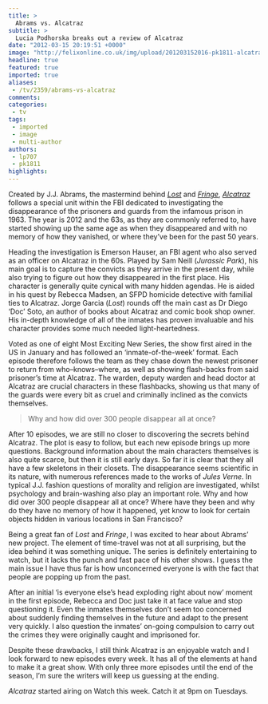 ```yaml
---
title: >
  Abrams vs. Alcatraz
subtitle: >
  Lucia Podhorska breaks out a review of Alcatraz
date: "2012-03-15 20:19:51 +0000"
image: "http://felixonline.co.uk/img/upload/201203152016-pk1811-alcatraz.jpg"
headline: true
featured: true
imported: true
aliases:
 - /tv/2359/abrams-vs-alcatraz
comments:
categories:
 - tv
tags:
 - imported
 - image
 - multi-author
authors:
 - lp707
 - pk1811
highlights:
---
```


Created by J.J. Abrams, the mastermind behind _[Lost](http://www.imdb.com/title/tt0411008/)_ and _[Fringe](http://www.imdb.com/title/tt1119644/)_, _[Alcatraz](http://www.imdb.com/title/tt1728102/)_ follows a special unit within the FBI dedicated to investigating the disappearance of the prisoners and guards from the infamous prison in 1963. The year is 2012 and the 63s, as they are commonly referred to, have started showing up the same age as when they disappeared and with no memory of how they vanished, or where they’ve been for the past 50 years.

Heading the investigation is Emerson Hauser, an FBI agent who also served as an officer on Alcatraz in the 60s. Played by Sam Neill (_Jurassic Park_), his main goal is to capture the convicts as they arrive in the present day, while also trying to figure out how they disappeared in the first place. His character is generally quite cynical with many hidden agendas. He is aided in his quest by Rebecca Madsen, an SFPD homicide detective with familial ties to Alcatraz. Jorge Garcia (_Lost_) rounds off the main cast as Dr Diego ‘Doc’ Soto, an author of books about Alcatraz and comic book shop owner. His in-depth knowledge of all of the inmates has proven invaluable and his character provides some much needed light-heartedness.

Voted as one of eight Most Exciting New Series, the show first aired in the US in January and has followed an ‘inmate-of-the-week’ format. Each episode therefore follows the team as they chase down the newest prisoner to return from who–knows–where, as well as showing flash-backs from said prisoner’s time at Alcatraz. The warden, deputy warden and head doctor at Alcatraz are crucial characters in these flashbacks, showing us that many of the guards were every bit as cruel and criminally inclined as the convicts themselves.

> Why and how did over 300 people disappear all at once?

After 10 episodes, we are still no closer to discovering the secrets behind Alcatraz. The plot is easy to follow, but each new episode brings up more questions. Background information about the main characters themselves is also quite scarce, but then it is still early days. So far it is clear that they all have a few skeletons in their closets. The disappearance seems scientific in its nature, with numerous references made to the works of _Jules Verne_. In typical J.J. fashion questions of morality and religion are investigated, whilst psychology and brain-washing also play an important role. Why and how did over 300 people disappear all at once? Where have they been and why do they have no memory of how it happened, yet know to look for certain objects hidden in various locations in San Francisco?

Being a great fan of _Lost_ and _Fringe_, I was excited to hear about Abrams’ new project. The element of time-travel was not at all surprising, but the idea behind it was something unique. The series is definitely entertaining to watch, but it lacks the punch and fast pace of his other shows. I guess the main issue I have thus far is how unconcerned everyone is with the fact that people are popping up from the past.

After an initial ‘is everyone else’s head exploding right about now’ moment in the first episode, Rebecca and Doc just take it at face value and stop questioning it. Even the inmates themselves don’t seem too concerned about suddenly finding themselves in the future and adapt to the present very quickly. I also question the inmates’ on-going compulsion to carry out the crimes they were originally caught and imprisoned for.

Despite these drawbacks, I still think Alcatraz is an enjoyable watch and I look forward to new episodes every week. It has all of the elements at hand to make it a great show. With only three more episodes until the end of the season, I’m sure the writers will keep us guessing at the ending.

_Alcatraz_ started airing on Watch this week. Catch it at 9pm on Tuesdays.
